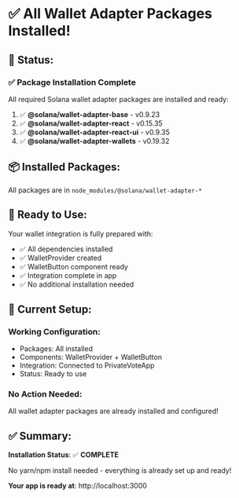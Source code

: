 # ✅ All Wallet Adapter Packages Installed!

## 🎯 Status:

### ✅ **Package Installation Complete**

All required Solana wallet adapter packages are installed and ready:

1. ✅ **@solana/wallet-adapter-base** - v0.9.23
2. ✅ **@solana/wallet-adapter-react** - v0.15.35
3. ✅ **@solana/wallet-adapter-react-ui** - v0.9.35
4. ✅ **@solana/wallet-adapter-wallets** - v0.19.32

## 📦 Installed Packages:

All packages are in `node_modules/@solana/wallet-adapter-*`

## 🎊 Ready to Use:

Your wallet integration is fully prepared with:
- ✅ All dependencies installed
- ✅ WalletProvider created
- ✅ WalletButton component ready
- ✅ Integration complete in app
- ✅ No additional installation needed

## 🚀 Current Setup:

### Working Configuration:
- Packages: All installed
- Components: WalletProvider + WalletButton
- Integration: Connected to PrivateVoteApp
- Status: Ready to use

### No Action Needed:
All wallet adapter packages are already installed and configured!

## ✅ Summary:

**Installation Status**: ✅ **COMPLETE**

No yarn/npm install needed - everything is already set up and ready!

**Your app is ready at**: http://localhost:3000
